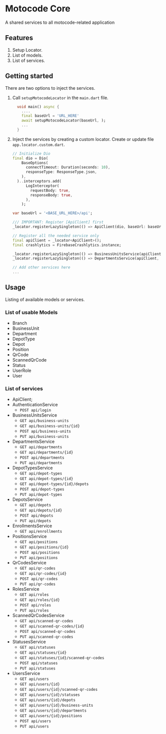 
# Motocode Core

A shared services to all motocode-related application

## Features

1. Setup Locator.
2. List of models.
3. List of services.

## Getting started

There are two options to inject the services.

1. Call `setupMotocodeLocator` in the `main.dart` file.

    ```dart
      void main() async {
        ....
        final baseUrl = 'URL_HERE'
        await setupMotocodeLocator(baseUrl, );
        ...
      }

2. Inject the services by creating a custom locator. Create or update file `app.locator.custom.dart`.

    ```dart
    // Initialize Dio
    final dio = Dio(
        BaseOptions(
          connectTimeout: Duration(seconds: 10),
          responseType: ResponseType.json,
        ),
      )..interceptors.add(
          LogInterceptor(
            requestBody: true,
            responseBody: true,
          ),
        );

    var baseUrl = '<BASE_URL_HERE>/api';

    /// IMPORTANT: Register [ApiClient] first
    _locator.registerLazySingleton(() => ApiClient(dio, baseUrl: baseUrl));

    // Register all the needed service only
    final apiClient = _locator<ApiClient>();
    final crashlytics = FirebaseCrashlytics.instance;

    _locator.registerLazySingleton(() => BusinessUnitsService(apiClient, crashlytics));
    _locator.registerLazySingleton(() => DepartmentsService(apiClient, crashlytics));

    // Add other services here
    ... 
    ```

## Usage

Listing of available models or services.

### List of usable **Models**

- Branch
- BusinessUnit
- Department
- DepotType
- Depot
- Position
- QrCode
- ScannedQrCode
- Status
- UserRole
- User

### List of services

- ApiClient;
- AuthenticationService
  - `POST api/login`
- BusinessUnitsService
  - `GET api/business-units`
  - `GET api/business-units/{id}`
  - `POST api/business-units`
  - `PUT api/business-units`
- DepartmentsService
  - `GET api/departments`
  - `GET api/departments/{id}`
  - `POST api/departments`
  - `PUT api/departments`
- DepotTypesService
  - `GET api/depot-types`
  - `GET api/depot-types/{id}`
  - `GET api/depot-types/{id}/depots`
  - `POST api/depot-types`
  - `PUT api/depot-types`
- DepotsService
  - `GET api/depots`
  - `GET api/depots/{id}`
  - `POST api/depots`
  - `PUT api/depots`
- EnrollmentsService
  - `GET api/enrollments`
- PositionsService
  - `GET api/positions`
  - `GET api/positions/{id}`
  - `POST api/positions`
  - `PUT api/positions`
- QrCodesService
  - `GET api/qr-codes`
  - `GET api/qr-codes/{id}`
  - `POST api/qr-codes`
  - `PUT api/qr-codes`
- RolesService
  - `GET api/roles`
  - `GET api/roles/{id}`
  - `POST api/roles`
  - `PUT api/roles`
- ScannedQrCodesService
  - `GET api/scanned-qr-codes`
  - `GET api/scanned-qr-codes/{id}`
  - `POST api/scanned-qr-codes`
  - `PUT api/scanned-qr-codes`
- StatusesService
  - `GET api/statuses`
  - `GET api/statuses/{id}`
  - `GET api/statuses/{id}/scanned-qr-codes`
  - `POST api/statuses`
  - `PUT api/statuses`
- UsersService
  - `GET api/users`
  - `GET api/users/{id}`
  - `GET api/users/{id}/scanned-qr-codes`
  - `GET api/users/{id}/statuses`
  - `GET api/users/{id}/depots`
  - `GET api/users/{id}/business-units`
  - `GET api/users/{id}/departments`
  - `GET api/users/{id}/positions`
  - `POST api/users`
  - `PUT api/users`

